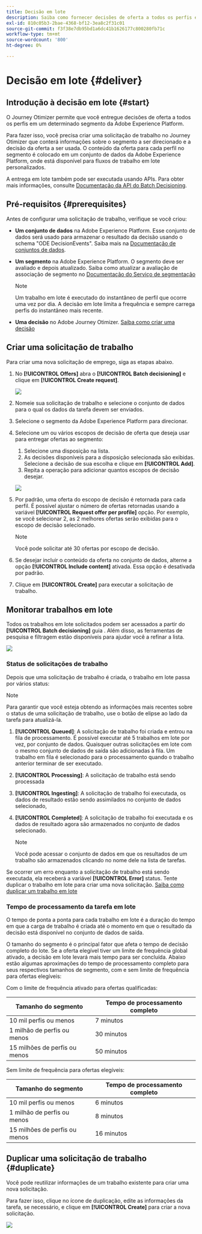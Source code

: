 ```yaml
---
title: Decisão em lote
description: Saiba como fornecer decisões de oferta a todos os perfis em um determinado segmento da Adobe Experience Platform.
exl-id: 810c05b3-2bae-4368-bf12-3ea8c2f31c01
source-git-commit: f3f38e7db95bd1a6dc41b1626177c800280fb71c
workflow-type: tm+mt
source-wordcount: '800'
ht-degree: 0%

---
```


# Decisão em lote {#deliver}

## Introdução à decisão em lote {#start}

O Journey Otimizer permite que você entregue decisões de oferta a todos os perfis em um determinado segmento da Adobe Experience Platform.

Para fazer isso, você precisa criar uma solicitação de trabalho no Journey Otimizer que conterá informações sobre o segmento a ser direcionado e a decisão da oferta a ser usada. O conteúdo da oferta para cada perfil no segmento é colocado em um conjunto de dados da Adobe Experience Platform, onde está disponível para fluxos de trabalho em lote personalizados.

A entrega em lote também pode ser executada usando APIs. Para obter mais informações, consulte [Documentação da API do Batch Decisioning](api-reference/offer-delivery-api/batch-decisioning-api.md).

## Pré-requisitos {#prerequisites}

Antes de configurar uma solicitação de trabalho, verifique se você criou:

* **Um conjunto de dados** na Adobe Experience Platform. Esse conjunto de dados será usado para armazenar o resultado da decisão usando o schema &quot;ODE DecisionEvents&quot;. Saiba mais na [Documentação de conjuntos de dados](https://experienceleague.adobe.com/docs/experience-platform/catalog/datasets/overview.html).

* **Um segmento** na Adobe Experience Platform. O segmento deve ser avaliado e depois atualizado. Saiba como atualizar a avaliação de associação de segmento no [Documentação do Serviço de segmentação](http://www.adobe.com/go/segmentation-overview-en)

   >[!NOTE]
   >
   >Um trabalho em lote é executado do instantâneo de perfil que ocorre uma vez por dia. A decisão em lote limita a frequência e sempre carrega perfis do instantâneo mais recente.

* **Uma decisão** no Adobe Journey Otimizer. [Saiba como criar uma decisão](offer-activities/create-offer-activities.md)

<!-- in API doc, remove these info and add ref here-->

## Criar uma solicitação de trabalho

Para criar uma nova solicitação de emprego, siga as etapas abaixo.

1. No **[!UICONTROL Offers]** abra o **[!UICONTROL Batch decisioning]** e clique em **[!UICONTROL Create request]**.

   ![](assets/batch-create.png)

1. Nomeie sua solicitação de trabalho e selecione o conjunto de dados para o qual os dados da tarefa devem ser enviados.

1. Selecione o segmento da Adobe Experience Platform para direcionar.

1. Selecione um ou vários escopos de decisão de oferta que deseja usar para entregar ofertas ao segmento:
   1. Selecione uma disposição na lista.
   1. As decisões disponíveis para a disposição selecionada são exibidas. Selecione a decisão de sua escolha e clique em **[!UICONTROL Add]**.
   1. Repita a operação para adicionar quantos escopos de decisão desejar.

   ![](assets/batch-decision.png)

1. Por padrão, uma oferta do escopo de decisão é retornada para cada perfil. É possível ajustar o número de ofertas retornadas usando a variável **[!UICONTROL Request offer per profile]** opção. Por exemplo, se você selecionar 2, as 2 melhores ofertas serão exibidas para o escopo de decisão selecionado.

   >[!NOTE]
   >
   >Você pode solicitar até 30 ofertas por escopo de decisão.

1. Se desejar incluir o conteúdo da oferta no conjunto de dados, alterne a opção **[!UICONTROL Include content]** ativada. Essa opção é desativada por padrão.

1. Clique em **[!UICONTROL Create]** para executar a solicitação de trabalho.

## Monitorar trabalhos em lote

Todos os trabalhos em lote solicitados podem ser acessados a partir do **[!UICONTROL Batch decisioning]** guia . Além disso, as ferramentas de pesquisa e filtragem estão disponíveis para ajudar você a refinar a lista.

![](assets/batch-list.png)

### Status de solicitações de trabalho

Depois que uma solicitação de trabalho é criada, o trabalho em lote passa por vários status:

>[!NOTE]
>
>Para garantir que você esteja obtendo as informações mais recentes sobre o status de uma solicitação de trabalho, use o botão de elipse ao lado da tarefa para atualizá-la.

1. **[!UICONTROL Queued]**: A solicitação de trabalho foi criada e entrou na fila de processamento. É possível executar até 5 trabalhos em lote por vez, por conjunto de dados. Quaisquer outras solicitações em lote com o mesmo conjunto de dados de saída são adicionadas à fila. Um trabalho em fila é selecionado para o processamento quando o trabalho anterior terminar de ser executado.
1. **[!UICONTROL Processing]**: A solicitação de trabalho está sendo processada
1. **[!UICONTROL Ingesting]**: A solicitação de trabalho foi executada, os dados de resultado estão sendo assimilados no conjunto de dados selecionado,
1. **[!UICONTROL Completed]**: A solicitação de trabalho foi executada e os dados de resultado agora são armazenados no conjunto de dados selecionado.

   >[!NOTE]
   >
   >Você pode acessar o conjunto de dados em que os resultados de um trabalho são armazenados clicando no nome dele na lista de tarefas.

Se ocorrer um erro enquanto a solicitação de trabalho está sendo executada, ela receberá a variável **[!UICONTROL Error]** status. Tente duplicar o trabalho em lote para criar uma nova solicitação. [Saiba como duplicar um trabalho em lote](#duplicate)

### Tempo de processamento da tarefa em lote

O tempo de ponta a ponta para cada trabalho em lote é a duração do tempo em que a carga de trabalho é criada até o momento em que o resultado da decisão está disponível no conjunto de dados de saída.

O tamanho do segmento é o principal fator que afeta o tempo de decisão completo do lote. Se a oferta elegível tiver um limite de frequência global ativado, a decisão em lote levará mais tempo para ser concluída. Abaixo estão algumas aproximações do tempo de processamento completo para seus respectivos tamanhos de segmento, com e sem limite de frequência para ofertas elegíveis:

Com o limite de frequência ativado para ofertas qualificadas:

| Tamanho do segmento | Tempo de processamento completo |
|--------------|----------------------------|
| 10 mil perfis ou menos | 7 minutos |
| 1 milhão de perfis ou menos | 30 minutos |
| 15 milhões de perfis ou menos | 50 minutos |

Sem limite de frequência para ofertas elegíveis:

| Tamanho do segmento | Tempo de processamento completo |
|--------------|----------------------------|
| 10 mil perfis ou menos | 6 minutos |
| 1 milhão de perfis ou menos | 8 minutos |
| 15 milhões de perfis ou menos | 16 minutos |

## Duplicar uma solicitação de trabalho {#duplicate}

Você pode reutilizar informações de um trabalho existente para criar uma nova solicitação.

Para fazer isso, clique no ícone de duplicação, edite as informações da tarefa, se necessário, e clique em **[!UICONTROL Create]** para criar a nova solicitação.

![](assets/batch-duplicate.png)
